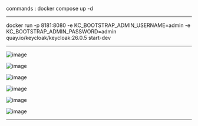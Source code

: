 commands :
docker compose up -d


------------------------------------------
docker run -p 8181:8080 -e KC_BOOTSTRAP_ADMIN_USERNAME=admin -e KC_BOOTSTRAP_ADMIN_PASSWORD=admin quay.io/keycloak/keycloak:26.0.5 start-dev

-----------------------------------------------------------------


![image](https://github.com/user-attachments/assets/31e4ca95-153e-4b7a-b982-4952bfd55444)



![image](https://github.com/user-attachments/assets/281eaa0b-8e21-4cb3-8e0a-fbe6e8990bd8)

![image](https://github.com/user-attachments/assets/0290d981-af32-4a87-8ad2-e989bbf70aa2)


![image](https://github.com/user-attachments/assets/ce2324f9-8fed-49e3-8aa7-2af2b2705de3)

![image](https://github.com/user-attachments/assets/26bd65de-32e6-4105-af3d-6bda1ffb0fb1)

![image](https://github.com/user-attachments/assets/a82eadd9-8da2-4699-ac58-3a05fa580d03)


---------------------------







